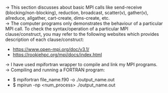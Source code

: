 -> This section discusses about basic MPI calls like send-receive (blocking/non-blocking), reduction, broadcast, scatter(v), gather(v), allreduce, allgather, cart-create, dims-create, etc.  
-> The computer programs only demonstrates the behaviour of a particular MPI call. To check the syntax/operation of a particular MPI clause/construct, you may refer to the following websites which provides description of each clause/construct:
- https://www.open-mpi.org/doc/v3.1/  
- https://rookiehpc.org/mpi/docs/index.html  

-> I have used mpifortran wrapper to compile and link my MPI programs.  
-> Compiling and running a FORTRAN program:
- $ mpifortran file_name.f90 -o ./output_name.out
- $ mpirun -np <num_process> ./output_name.out
